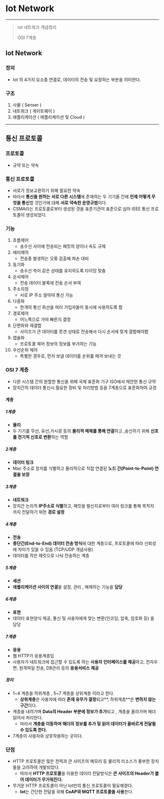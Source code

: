 # Iot Network

---

> iot 네트워크 개념정리 
>
> OSI 7계층 

## Iot Network

### 정의

- Iot 의 4가지 요소중 연결로, 데이터의 전송 및 요청하는 부분을 의미한다. 

### 구조

1. 사물 ( Senser )
2. 네트워크 ( 게이트웨이 )
3. 애플리케이션 ( 애플리케이션 및 Cloud )

---

## 통신 프로토콜

### 프로토콜 

- 규약 또는 약속 

### 통신 프로토콜 

- 서로가 정보교환하기 위해 필요한 약속 
- 따라서 **통신을 원하는 서로 다른 시스템**에 존재하는 두 기기들 간에 **언제 어떻게 무엇을 통신**할 것인가에 대해 **서로 약속한 운영규범**이다. 
- CSMA라는 프로토콜로부터 생성된 것을 표준기관이 표준으로 삼아 IEEE 통신 프로토콜이 생성되었다. 

### 기능 

1. 흐름제어
   - 송수신 사이에 전송되는 패킷의 양이나 속도 규제 
2. 에러제어
   - 전송중 발생하는 오류 검출해 파손 대비 
3. 동기화
   - 송수신 측이 같은 상태를 유지하도록 타이밍 맞춤
4. 순서제어
   - 전송 데이터 블록에 전송 순서 부여 
5. 주소지정 
   - 서로 IP 주소 알아야 통신 가능
6. 다중화
   - 한개의 통신 회선을 여러 가입자들이 동시에 사용하도록 함 
7. 경로제어
   - 어느쪽으로 가야 빠른지 결정 
8. 단편화와 재결합
   - 사이즈가 큰 데이터를 쪼갠 상태로 전송해서 다시 순서에 맞게 결합해야함
9. 캡슐화
   - 프로토콜 제어 정보의 정보를 부가하는 기능 
10. 우선순위 제어 
    - 특별한 경우로, 먼저 보낼 데이터를 순위를 매겨 보내는 것 

### OSI 7 계층

- 다른 시스템 간의 원할한 통신을 위해 국제 표준화 기구 ISO에서 제안한 통신 규약 
- 장치간의 데이터 통신시 필요한 장비 및 처리방법 등을 7계층으로 표준화하여 규정

#### 계층 

##### 1계층 

- **물리** 
- 두 기기를 무선, 유선,가시광 등의 **물리적 매체를 통해 연결**하고 ,송신하기 위해 **신호를 전기적 신호로 변환**하는 역할

##### 2계층

- **데이터 링크**
- Mac 주소로 장치를 식별하고 물리적으로 직접 연결된 **노드 간(Point-to-Point) 연결을 보장**

##### 3계층

- **네트워크**
- 장치간 논리적 **IP주소로 식별**하고, 패킷을 발신지로부터 여러 링크를 통해 목적지 까지 전달하기 위한 **경로 설정**

##### 4계층

- **전송**
- **종단간(End-to-End) 데이터 전송 방식**에 대한 계층으로, 프로토콜에 따라 신뢰성에 차이가 있을 수 있음 (TCP/UDP 개념사용)
- 데이터를 작은 패킷으로 나눠 전송하는 계층 

##### 5계층

- **세션**
- **애플리케이션 사이의 연결**을 설정, 관리 , 해제하는 기능을 **담당** 

##### 6계층

- **표현**
- 데이터 표현양식 제공, 통신 및 사용자에게 맞는 변환(인코딩, 압축, 암호화 등) 을 담당

##### 7계층

- **응용**
- 웹 HTTP가 응용계층임
- 사용자가 네트워크에 접근할 수 있도록 하는 **사용자 인터페이스를 제공**하고, 전자우편, 원격파일 전송, DB관리 등의 **응용서비스 제공** 

##### 정리 

- 1~4 계층을 하위계층 , 5~7 계층을 상위계층 이라고 한다. 
  - **상위계층**은 사용자에 따라 **존재 유무가 결정**되고**, 하위계층**은 **변하지 않는 구간**이다. 
- 계층을 내려가며 **Data의 Header 부분에 정보가 추가**되고 , 계층을 올라가며 해더읽어서 처리한다. 
  - 따라서 **계층을 이동하며 해더의 정보를 추가 및 읽어 데이터가 올바르게 전달될 수 있도록 한다.** 
- 7계층이 사용자와 상호작용하는 곳이다. 

### 단점

- HTTP 프로토콜은 많은 전력과 큰 사이즈의 메모리 등 물리적 리소스가 풍부한 장치들을 고려하여 개발되었다. 
  - 따라서 **HTTP 프로토콜**을 이용한 데이터 전달방식은 **큰 사이즈의 Header가 붙어 데이터가 무거워진다.** 
- 무거운 HTTP 프로토콜이 아닌 Iot만의 통신 프로토콜이 필요해졌다. 
  - **Iot**는 간단한 전달을 위해 **CoAP와 MQTT 프로토콜을 사용**한다. 
